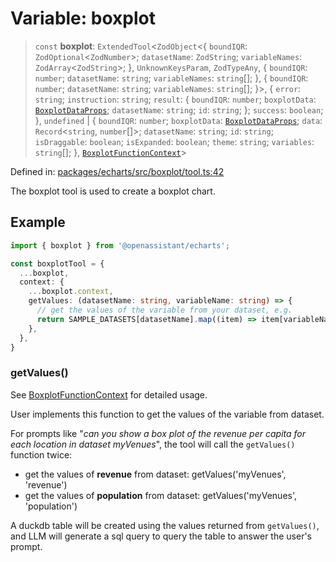 # Variable: boxplot

> `const` **boxplot**: `ExtendedTool`\<`ZodObject`\<\{ `boundIQR`: `ZodOptional`\<`ZodNumber`\>; `datasetName`: `ZodString`; `variableNames`: `ZodArray`\<`ZodString`\>; \}, `UnknownKeysParam`, `ZodTypeAny`, \{ `boundIQR`: `number`; `datasetName`: `string`; `variableNames`: `string`[]; \}, \{ `boundIQR`: `number`; `datasetName`: `string`; `variableNames`: `string`[]; \}\>, \{ `error`: `string`; `instruction`: `string`; `result`: \{ `boundIQR`: `number`; `boxplotData`: [`BoxplotDataProps`](../type-aliases/BoxplotDataProps.md); `datasetName`: `string`; `id`: `string`; \}; `success`: `boolean`; \}, `undefined` \| \{ `boundIQR`: `number`; `boxplotData`: [`BoxplotDataProps`](../type-aliases/BoxplotDataProps.md); `data`: `Record`\<`string`, `number`[]\>; `datasetName`: `string`; `id`: `string`; `isDraggable`: `boolean`; `isExpanded`: `boolean`; `theme`: `string`; `variables`: `string`[]; \}, [`BoxplotFunctionContext`](../type-aliases/BoxplotFunctionContext.md)\>

Defined in: [packages/echarts/src/boxplot/tool.ts:42](https://github.com/GeoDaCenter/openassistant/blob/0c688d870b87d67f5ae44bc9413af48292a3320a/packages/echarts/src/boxplot/tool.ts#L42)

The boxplot tool is used to create a boxplot chart.

## Example

```typescript
import { boxplot } from '@openassistant/echarts';

const boxplotTool = {
  ...boxplot,
  context: {
    ...boxplot.context,
    getValues: (datasetName: string, variableName: string) => {
      // get the values of the variable from your dataset, e.g.
      return SAMPLE_DATASETS[datasetName].map((item) => item[variableName]);
    },
  },
}
```

### getValues()

See [BoxplotFunctionContext](../type-aliases/BoxplotFunctionContext.md) for detailed usage.

User implements this function to get the values of the variable from dataset.

For prompts like "_can you show a box plot of the revenue per capita for each location in dataset myVenues_", the tool will
call the `getValues()` function twice:
- get the values of **revenue** from dataset: getValues('myVenues', 'revenue')
- get the values of **population** from dataset: getValues('myVenues', 'population')

A duckdb table will be created using the values returned from `getValues()`, and LLM will generate a sql query to query the table to answer the user's prompt.

